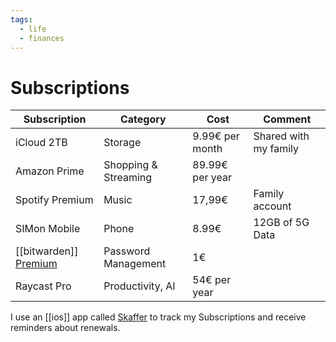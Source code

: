 ```yaml
---
tags:
  - life
  - finances
---
```


# Subscriptions

| Subscription                                            | Category             | Cost             | Comment               |
| ------------------------------------------------------- | -------------------- | ---------------- | --------------------- |
| iCloud 2TB                                              | Storage              | 9.99€ per month  | Shared with my family |
| Amazon Prime                                            | Shopping & Streaming | 89.99€ per year  |                       |
| Spotify Premium                                         | Music                | 17,99€           | Family account        |
| SIMon Mobile                                            | Phone                | 8.99€            | 12GB of 5G Data       |
| [[bitwarden]] [Premium](https://bitwarden.com/pricing/) | Password Management  | 1€               |                       |
| Raycast Pro                                             | Productivity, AI     | 54€ per year     |                       |
I use an [[ios]] app called [Skaffer](https://skaffer.app/) to track my Subscriptions and receive reminders about renewals. 